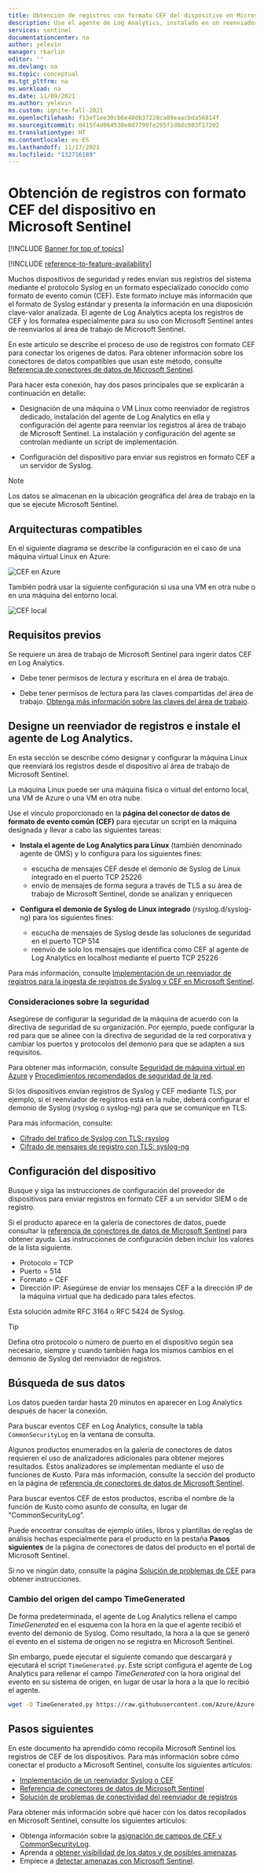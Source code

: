 ```yaml
---
title: Obtención de registros con formato CEF del dispositivo en Microsoft Sentinel | Microsoft Docs
description: Use el agente de Log Analytics, instalado en un reenviador de registros basado en Linux, para ingerir los registros enviados en formato de evento común (CEF) mediante Syslog en el área de trabajo de Microsoft Sentinel.
services: sentinel
documentationcenter: na
author: yelevin
manager: rkarlin
editor: ''
ms.devlang: na
ms.topic: conceptual
ms.tgt_pltfrm: na
ms.workload: na
ms.date: 11/09/2021
ms.author: yelevin
ms.custom: ignite-fall-2021
ms.openlocfilehash: f13ef1ee30cb6e40db37228ca89eaacbda56814f
ms.sourcegitcommit: 0415f4d064530e0d7799fe295f1d8dc003f17202
ms.translationtype: HT
ms.contentlocale: es-ES
ms.lasthandoff: 11/17/2021
ms.locfileid: "132716189"
---
```

# <a name="get-cef-formatted-logs-from-your-device-or-appliance-into-microsoft-sentinel"></a>Obtención de registros con formato CEF del dispositivo en Microsoft Sentinel

[!INCLUDE [Banner for top of topics](./includes/banner.md)]

[!INCLUDE [reference-to-feature-availability](includes/reference-to-feature-availability.md)]

Muchos dispositivos de seguridad y redes envían sus registros del sistema mediante el protocolo Syslog en un formato especializado conocido como formato de evento común (CEF). Este formato incluye más información que el formato de Syslog estándar y presenta la información en una disposición clave-valor analizada. El agente de Log Analytics acepta los registros de CEF y los formatea especialmente para su uso con Microsoft Sentinel antes de reenviarlos al área de trabajo de Microsoft Sentinel.

En este artículo se describe el proceso de uso de registros con formato CEF para conectar los orígenes de datos. Para obtener información sobre los conectores de datos compatibles que usan este método, consulte [Referencia de conectores de datos de Microsoft Sentinel](data-connectors-reference.md).

Para hacer esta conexión, hay dos pasos principales que se explicarán a continuación en detalle:

- Designación de una máquina o VM Linux como reenviador de registros dedicado, instalación del agente de Log Analytics en ella y configuración del agente para reenviar los registros al área de trabajo de Microsoft Sentinel. La instalación y configuración del agente se controlan mediante un script de implementación.

- Configuración del dispositivo para enviar sus registros en formato CEF a un servidor de Syslog.

> [!NOTE]
> Los datos se almacenan en la ubicación geográfica del área de trabajo en la que se ejecute Microsoft Sentinel.

## <a name="supported-architectures"></a>Arquitecturas compatibles

En el siguiente diagrama se describe la configuración en el caso de una máquina virtual Linux en Azure:

 ![CEF en Azure](./media/connect-cef/cef-syslog-azure.png)

También podrá usar la siguiente configuración si usa una VM en otra nube o en una máquina del entorno local.

 ![CEF local](./media/connect-cef/cef-syslog-onprem.png)

## <a name="prerequisites"></a>Requisitos previos

Se requiere un área de trabajo de Microsoft Sentinel para ingerir datos CEF en Log Analytics.

- Debe tener permisos de lectura y escritura en el área de trabajo.

- Debe tener permisos de lectura para las claves compartidas del área de trabajo. [Obtenga más información sobre las claves del área de trabajo](../azure-monitor/agents/agent-windows.md).

## <a name="designate-a-log-forwarder-and-install-the-log-analytics-agent"></a>Designe un reenviador de registros e instale el agente de Log Analytics.

En esta sección se describe cómo designar y configurar la máquina Linux que reenviará los registros desde el dispositivo al área de trabajo de Microsoft Sentinel.

La máquina Linux puede ser una máquina física o virtual del entorno local, una VM de Azure o una VM en otra nube.

Use el vínculo proporcionado en la **página del conector de datos de formato de evento común (CEF)** para ejecutar un script en la máquina designada y llevar a cabo las siguientes tareas:

- **Instala el agente de Log Analytics para Linux** (también denominado agente de OMS) y lo configura para los siguientes fines:
    - escucha de mensajes CEF desde el demonio de Syslog de Linux integrado en el puerto TCP 25226
    - envío de mensajes de forma segura a través de TLS a su área de trabajo de Microsoft Sentinel, donde se analizan y enriquecen

- **Configura el demonio de Syslog de Linux integrado** (rsyslog.d/syslog-ng) para los siguientes fines:
    - escucha de mensajes de Syslog desde las soluciones de seguridad en el puerto TCP 514
    - reenvío de solo los mensajes que identifica como CEF al agente de Log Analytics en localhost mediante el puerto TCP 25226

Para más información, consulte [Implementación de un reenviador de registros para la ingesta de registros de Syslog y CEF en Microsoft Sentinel](connect-log-forwarder.md).

### <a name="security-considerations"></a>Consideraciones sobre la seguridad

Asegúrese de configurar la seguridad de la máquina de acuerdo con la directiva de seguridad de su organización. Por ejemplo, puede configurar la red para que se alinee con la directiva de seguridad de la red corporativa y cambiar los puertos y protocolos del demonio para que se adapten a sus requisitos.

Para obtener más información, consulte [Seguridad de máquina virtual en Azure](../virtual-machines/security-policy.md) y [Procedimientos recomendados de seguridad de la red](../security/fundamentals/network-best-practices.md).

Si los dispositivos envían registros de Syslog y CEF mediante TLS, por ejemplo, si el reenviador de registros está en la nube, deberá configurar el demonio de Syslog (rsyslog o syslog-ng) para que se comunique en TLS. 

Para más información, consulte:

- [Cifrado del tráfico de Syslog con TLS: rsyslog](https://www.rsyslog.com/doc/v8-stable/tutorials/tls_cert_summary.html)
- [Cifrado de mensajes de registro con TLS: syslog-ng](https://support.oneidentity.com/technical-documents/syslog-ng-open-source-edition/3.22/administration-guide/60#TOPIC-1209298)

## <a name="configure-your-device"></a>Configuración del dispositivo

Busque y siga las instrucciones de configuración del proveedor de dispositivos para enviar registros en formato CEF a un servidor SIEM o de registro. 

Si el producto aparece en la galería de conectores de datos, puede consultar la [referencia de conectores de datos de Microsoft Sentinel](data-connectors-reference.md) para obtener ayuda. Las instrucciones de configuración deben incluir los valores de la lista siguiente.

   - Protocolo = TCP
   - Puerto = 514
   - Formato = CEF
   - Dirección IP: Asegúrese de enviar los mensajes CEF a la dirección IP de la máquina virtual que ha dedicado para tales efectos.

Esta solución admite RFC 3164 o RFC 5424 de Syslog.

> [!TIP]
> Defina otro protocolo o número de puerto en el dispositivo según sea necesario, siempre y cuando también haga los mismos cambios en el demonio de Syslog del reenviador de registros.
>

## <a name="find-your-data"></a>Búsqueda de sus datos

Los datos pueden tardar hasta 20 minutos en aparecer en Log Analytics después de hacer la conexión.

Para buscar eventos CEF en Log Analytics, consulte la tabla `CommonSecurityLog` en la ventana de consulta.

Algunos productos enumerados en la galería de conectores de datos requieren el uso de analizadores adicionales para obtener mejores resultados. Estos analizadores se implementan mediante el uso de funciones de Kusto. Para más información, consulte la sección del producto en la página de [referencia de conectores de datos de Microsoft Sentinel](data-connectors-reference.md).

Para buscar eventos CEF de estos productos, escriba el nombre de la función de Kusto como asunto de consulta, en lugar de "CommonSecurityLog".

Puede encontrar consultas de ejemplo útiles, libros y plantillas de reglas de análisis hechas especialmente para el producto en la pestaña **Pasos siguientes** de la página de conectores de datos del producto en el portal de Microsoft Sentinel.

Si no ve ningún dato, consulte la página [Solución de problemas de CEF](./troubleshooting-cef-syslog.md) para obtener instrucciones.

### <a name="changing-the-source-of-the-timegenerated-field"></a>Cambio del origen del campo TimeGenerated

De forma predeterminada, el agente de Log Analytics rellena el campo *TimeGenerated* en el esquema con la hora en la que el agente recibió el evento del demonio de Syslog. Como resultado, la hora a la que se generó el evento en el sistema de origen no se registra en Microsoft Sentinel.

Sin embargo, puede ejecutar el siguiente comando que descargará y ejecutará el script `TimeGenerated.py`. Este script configura el agente de Log Analytics para rellenar el campo *TimeGenerated* con la hora original del evento en su sistema de origen, en lugar de usar la hora a la que lo recibió el agente.

```bash
wget -O TimeGenerated.py https://raw.githubusercontent.com/Azure/Azure-Sentinel/master/DataConnectors/CEF/TimeGenerated.py && python TimeGenerated.py {ws_id}
```

## <a name="next-steps"></a>Pasos siguientes

En este documento ha aprendido cómo recopila Microsoft Sentinel los registros de CEF de los dispositivos. Para más información sobre cómo conectar el producto a Microsoft Sentinel, consulte los siguientes artículos:

- [Implementación de un reenviador Syslog o CEF](connect-log-forwarder.md)
- [Referencia de conectores de datos de Microsoft Sentinel](data-connectors-reference.md)
- [Solución de problemas de conectividad del reenviador de registros](troubleshooting-cef-syslog.md#validate-cef-connectivity)

Para obtener más información sobre qué hacer con los datos recopilados en Microsoft Sentinel, consulte los siguientes artículos:

- Obtenga información sobre la [asignación de campos de CEF y CommonSecurityLog](cef-name-mapping.md).
- Aprenda a [obtener visibilidad de los datos y de posibles amenazas](get-visibility.md).
- Empiece a [detectar amenazas con Microsoft Sentinel](./detect-threats-built-in.md).
